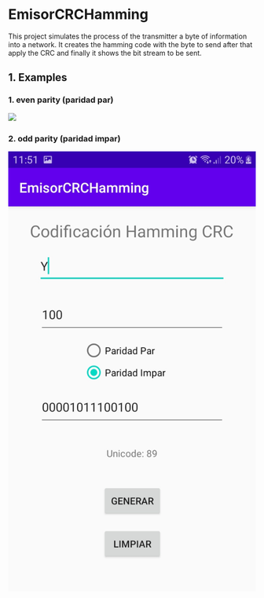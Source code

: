 # EmisorCRCHamming
This project simulates the process of the  transmitter a byte of information into a network. It creates the hamming code with the byte to send after that apply the CRC and finally it shows the  bit stream to be sent.

## 1. Examples
### 1.   even parity (paridad par)
![](imagenes/ejemplo.jpeg)
### 2.   odd parity (paridad impar)
![](imagenes/ejemplo2.jpeg)